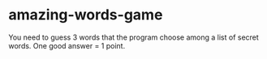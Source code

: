 # amazing-words-game
You need to guess 3 words that the program choose among a list of secret words. One good answer = 1 point. 
